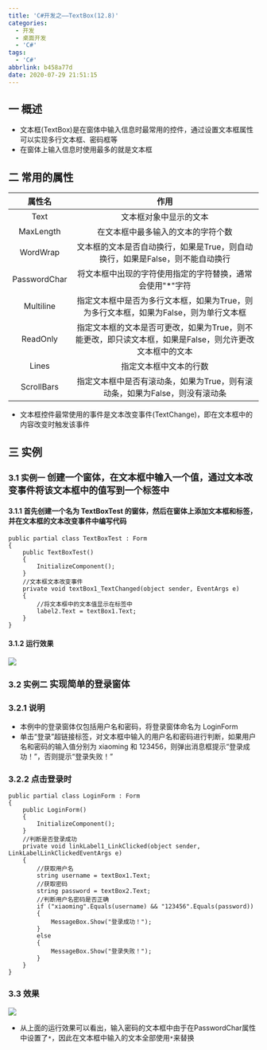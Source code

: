 ```yaml
---
title: 'C#开发之——TextBox(12.8)'
categories:
  - 开发
  - 桌面开发
  - 'C#'
tags:
  - 'C#'
abbrlink: b458a77d
date: 2020-07-29 21:51:15
---
```

## 一 概述

* 文本框(TextBox)是在窗体中输入信息时最常用的控件，通过设置文本框属性可以实现多行文本框、密码框等
* 在窗体上输入信息时使用最多的就是文本框

<!--more-->

## 二 常用的属性

|    属性名    |                             作用                             |
| :----------: | :----------------------------------------------------------: |
|     Text     |                    文本框对象中显示的文本                    |
|  MaxLength   |              在文本框中最多输入的文本的字符个数              |
|   WordWrap   | 文本框的文本是否自动换行，如果是True，则自动换行，如果是False，则不能自动换行 |
| PasswordChar |  将文本框中出现的字符使用指定的字符替换，通常会使用"*"字符   |
|  Multiline   | 指定文本框中是否为多行文本框，如果为True，则为多行文本框，如果为False，则为单行文本框 |
|   ReadOnly   | 指定文本框的文本是否可更改，如果为True，则不能更改，即只读文本框，如果是False，则允许更改文本框中的文本 |
|    Lines     |                    指定文本框中文本的行数                    |
|  ScrollBars  | 指定文本框中是否有滚动条，如果为True，则有滚动条，如果为False，则没有滚动条 |

* 文本框控件最常使用的事件是文本改变事件(TextChange)，即在文本框中的内容改变时触发该事件

## 三 实例  
### 3.1 实例一 <font size=4> 创建一个窗体，在文本框中输入一个值，通过文本改变事件将该文本框中的值写到一个标签中 </font>


#### 3.1.1  首先创建一个名为 TextBoxTest 的窗体，然后在窗体上添加文本框和标签，并在文本框的文本改变事件中编写代码 

```
public partial class TextBoxTest : Form
{
    public TextBoxTest()
    {
        InitializeComponent();
    }
    //文本框文本改变事件
    private void textBox1_TextChanged(object sender, EventArgs e)
    {
        //将文本框中的文本值显示在标签中
        label2.Text = textBox1.Text;
    }
}
```

####  3.1.2 运行效果

![][1]

### 3.2 实例二 <font size=4> 实现简单的登录窗体 </font>

### 3.2.1 说明

*  本例中的登录窗体仅包括用户名和密码，将登录窗体命名为 LoginForm 
*  单击“登录”超链接标签，对文本框中输入的用户名和密码进行判断，如果用户名和密码的输入值分别为 xiaoming 和 123456，则弹出消息框提示“登录成功！”，否则提示“登录失败！” 

### 3.2.2 点击登录时

```
public partial class LoginForm : Form
{
    public LoginForm()
    {
        InitializeComponent();
    }
    //判断是否登录成功
    private void linkLabel1_LinkClicked(object sender, LinkLabelLinkClickedEventArgs e)
    {
        //获取用户名
        string username = textBox1.Text;
        //获取密码
        string password = textBox2.Text;
        //判断用户名密码是否正确
        if ("xiaoming".Equals(username) && "123456".Equals(password))
        {
            MessageBox.Show("登录成功！");
        }
        else
        {
            MessageBox.Show("登录失败！");
        }
    }
}
```

### 3.3 效果
![][2]

* 从上面的运行效果可以看出，输入密码的文本框中由于在PasswordChar属性中设置了`*`，因此在文本框中输入的文本全部使用`*`来替换


[1]:https://cdn.jsdelivr.net/gh/PGzxc/CDN@master/blog-image/csharp-winform-textbox-view.png
[2]:https://cdn.jsdelivr.net/gh/PGzxc/CDN@master/blog-image/csharp-windform-textbox-login.png
